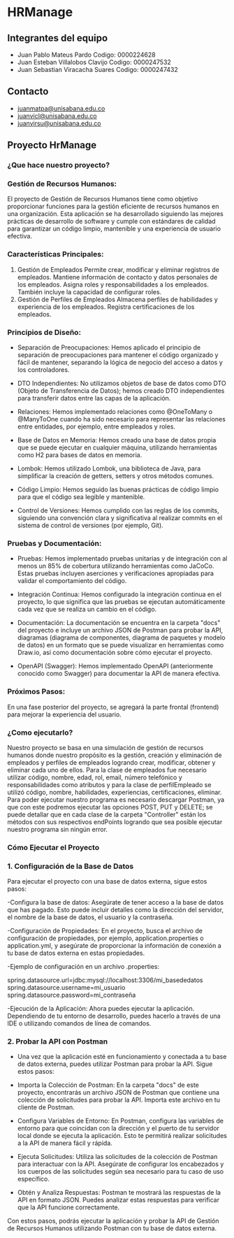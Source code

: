 # HRManage

## Integrantes del equipo
- Juan Pablo Mateus Pardo Codigo: 0000224628
- Juan Esteban Villalobos Clavijo Codigo: 0000247532
- Juan Sebastian Viracacha Suares Codigo: 0000247432
## Contacto
- juanmatpa@unisabana.edu.co
- juanvicl@unisabana.edu.co
- juanvirsu@unisabana.edu.co
## Proyecto HrManage
### ¿Que hace nuestro proyecto?

### Gestión de Recursos Humanos:

El proyecto de Gestión de Recursos Humanos tiene como objetivo proporcionar funciones para la gestión eficiente de recursos humanos en una organización. Esta aplicación se ha desarrollado siguiendo las mejores prácticas de desarrollo de software y cumple con estándares de calidad para garantizar un código limpio, mantenible y una experiencia de usuario efectiva.

### Características Principales:

1. Gestión de Empleados
Permite crear, modificar y eliminar registros de empleados.
Mantiene información de contacto y datos personales de los empleados.
Asigna roles y responsabilidades a los empleados. También incluye la capacidad de configurar roles.
2. Gestión de Perfiles de Empleados
Almacena perfiles de habilidades y experiencia de los empleados.
Registra certificaciones de los empleados.

### Principios de Diseño:

- Separación de Preocupaciones: Hemos aplicado el principio de separación de preocupaciones para mantener el código organizado y fácil de mantener, separando la lógica de negocio del acceso a datos y los controladores.

- DTO Independientes: No utilizamos objetos de base de datos como DTO (Objeto de Transferencia de Datos); hemos creado DTO independientes para transferir datos entre las capas de la aplicación.

- Relaciones: Hemos implementado relaciones como @OneToMany o @ManyToOne cuando ha sido necesario para representar las relaciones entre entidades, por ejemplo, entre empleados y roles.

- Base de Datos en Memoria: Hemos creado una base de datos propia que se puede ejecutar en cualquier máquina, utilizando herramientas como H2 para bases de datos en memoria.

- Lombok: Hemos utilizado Lombok, una biblioteca de Java, para simplificar la creación de getters, setters y otros métodos comunes.

- Código Limpio: Hemos seguido las buenas prácticas de código limpio para que el código sea legible y mantenible.

- Control de Versiones: Hemos cumplido con las reglas de los commits, siguiendo una convención clara y significativa al realizar commits en el sistema de control de versiones (por ejemplo, Git).

### Pruebas y Documentación:

- Pruebas: Hemos implementado pruebas unitarias y de integración con al menos un 85% de cobertura utilizando herramientas como JaCoCo. Estas pruebas incluyen aserciones y verificaciones apropiadas para validar el comportamiento del código.

- Integración Continua: Hemos configurado la integración continua en el proyecto, lo que significa que las pruebas se ejecutan automáticamente cada vez que se realiza un cambio en el código.

- Documentación: La documentación se encuentra en la carpeta "docs" del proyecto e incluye un archivo JSON de Postman para probar la API, diagramas (diagrama de componentes, diagrama de paquetes y modelo de datos) en un formato que se puede visualizar en herramientas como Draw.io, así como documentación sobre cómo ejecutar el proyecto.

- OpenAPI (Swagger): Hemos implementado OpenAPI (anteriormente conocido como Swagger) para documentar la API de manera efectiva.

### Próximos Pasos:

En una fase posterior del proyecto, se agregará la parte frontal (frontend) para mejorar la experiencia del usuario.

### ¿Como ejecutarlo?

Nuestro proyecto se basa en una simulación de gestión de recursos humanos donde nuestro propósito es la gestión, creación y eliminación de empleados y perfiles de empleados logrando crear, modificar, obtener y eliminar cada uno de ellos. Para la clase de empleados fue necesario utilizar código, nombre, edad, rol, email, número telefónico y responsabilidades como atributos y para la clase de perfilEmpleado se utilizó código, nombre, habilidades, experiencias, certificaciones, eliminar. Para poder ejecutar nuestro programa es necesario descargar Postman, ya que con este podremos ejecutar las opciones POST, PUT y DELETE; se puede detallar que en cada clase de la carpeta "Controller" están los métodos con sus respectivos endPoints logrando que sea posible ejecutar nuestro programa sin ningún error.

### Cómo Ejecutar el Proyecto
### 1. Configuración de la Base de Datos
Para ejecutar el proyecto con una base de datos externa, sigue estos pasos:

-Configura la base de datos: Asegúrate de tener acceso a la base de datos que has pagado. Esto puede incluir detalles como la dirección del servidor, el nombre de la base de datos, el usuario y la contraseña.

-Configuración de Propiedades: En el proyecto, busca el archivo de configuración de propiedades, por ejemplo, application.properties o application.yml, y asegúrate de proporcionar la información de conexión a tu base de datos externa en estas propiedades.

-Ejemplo de configuración en un archivo .properties:

spring.datasource.url=jdbc:mysql://localhost:3306/mi_basededatos
spring.datasource.username=mi_usuario
spring.datasource.password=mi_contraseña

-Ejecución de la Aplicación: Ahora puedes ejecutar la aplicación. Dependiendo de tu entorno de desarrollo, puedes hacerlo a través de una IDE o utilizando comandos de línea de comandos.

### 2. Probar la API con Postman
- Una vez que la aplicación esté en funcionamiento y conectada a tu base de datos externa, puedes utilizar Postman para probar la API. Sigue estos pasos:

- Importa la Colección de Postman: En la carpeta "docs" de este proyecto, encontrarás un archivo JSON de Postman que contiene una colección de solicitudes para probar la API. Importa este archivo en tu cliente de Postman.

- Configura Variables de Entorno: En Postman, configura las variables de entorno para que coincidan con la dirección y el puerto de tu servidor local donde se ejecuta la aplicación. Esto te permitirá realizar solicitudes a la API de manera fácil y rápida.

- Ejecuta Solicitudes: Utiliza las solicitudes de la colección de Postman para interactuar con la API. Asegúrate de configurar los encabezados y los cuerpos de las solicitudes según sea necesario para tu caso de uso específico.

- Obtén y Analiza Respuestas: Postman te mostrará las respuestas de la API en formato JSON. Puedes analizar estas respuestas para verificar que la API funcione correctamente.

Con estos pasos, podrás ejecutar la aplicación y probar la API de Gestión de Recursos Humanos utilizando Postman con tu base de datos externa.
